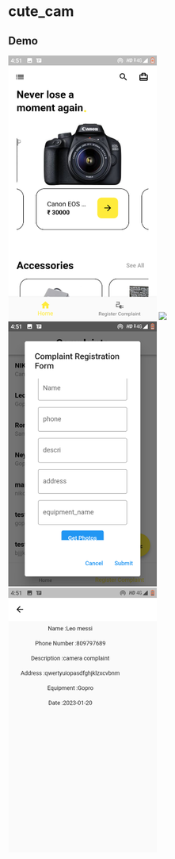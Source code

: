 # cute_cam



## Demo
<img src="Demo/Screenshot_20230120-165105.png" width="300px" height="auto">
<img src="Deom/Screenshot_20230120-165114.png" width="300px" height="auto">
<img src="Demo/Screenshot_20230120-165123.png" width="300px" height="auto">
<img src="Demo/Screenshot_20230120-165133.png" width="300px" height="auto">



